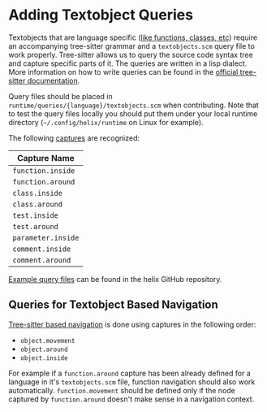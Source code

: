 # Adding Textobject Queries

Textobjects that are language specific ([like functions, classes, etc][textobjects])
require an accompanying tree-sitter grammar and a `textobjects.scm` query file
to work properly. Tree-sitter allows us to query the source code syntax tree
and capture specific parts of it. The queries are written in a lisp dialect.
More information on how to write queries can be found in the [official tree-sitter
documentation][tree-sitter-queries].

Query files should be placed in `runtime/queries/{language}/textobjects.scm`
when contributing. Note that to test the query files locally you should put
them under your local runtime directory (`~/.config/helix/runtime` on Linux
for example).

The following [captures][tree-sitter-captures] are recognized:

| Capture Name       |
| ---                |
| `function.inside`  |
| `function.around`  |
| `class.inside`     |
| `class.around`     |
| `test.inside`      |
| `test.around`      |
| `parameter.inside` |
| `comment.inside`   |
| `comment.around`   |

[Example query files][textobject-examples] can be found in the helix GitHub repository.

## Queries for Textobject Based Navigation

[Tree-sitter based navigation][textobjects-nav] is done using captures in the
following order:

- `object.movement`
- `object.around`
- `object.inside`

For example if a `function.around` capture has been already defined for a language
in it's `textobjects.scm` file, function navigation should also work automatically.
`function.movement` should be defined only if the node captured by `function.around`
doesn't make sense in a navigation context.

[textobjects]: ../usage.md#textobjects
[textobjects-nav]: ../usage.md#tree-sitter-textobject-based-navigation
[tree-sitter-queries]: https://tree-sitter.github.io/tree-sitter/using-parsers#query-syntax
[tree-sitter-captures]: https://tree-sitter.github.io/tree-sitter/using-parsers#capturing-nodes
[textobject-examples]: https://github.com/search?q=repo%3Ahelix-editor%2Fhelix+filename%3Atextobjects.scm&type=Code&ref=advsearch&l=&l=
